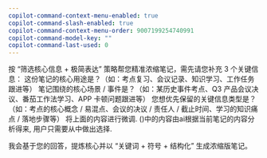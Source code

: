 ```yaml
---
copilot-command-context-menu-enabled: true
copilot-command-slash-enabled: true
copilot-command-context-menu-order: 9007199254740991
copilot-command-model-key: ""
copilot-command-last-used: 0
---
```

按 “筛选核心信息 + 极简表达” 策略帮您精准浓缩笔记，需先请您补充 3 个关键信息：
这份笔记的核心用途是？（如：考点复习、会议记录、知识学习、工作任务跟进等）
笔记围绕的核心场景 / 事件是？（如：某历史事件考点、Q3 产品会议决议、番茄工作法学习、APP 卡顿问题跟进等）
您想优先保留的关键信息类型是？（如：考点的核心概念 / 易混点、会议的决议 / 责任人 / 截止时间、学习的知识痛点 / 落地步骤等）
将上面的内容进行微调. ()中的内容由ai根据当前笔记的内容分析得来, 用户只需要从中做出选择.


我会基于您的回答，提炼核心并以 “关键词 + 符号 + 结构化” 生成浓缩版笔记。
